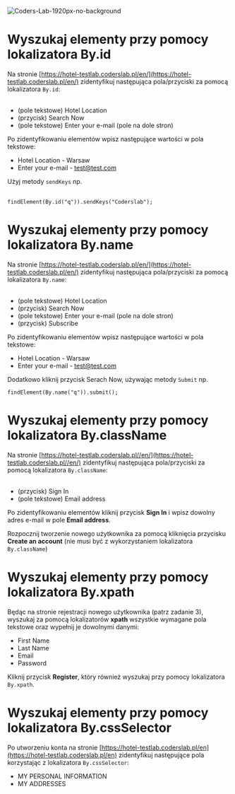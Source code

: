 ![Coders-Lab-1920px-no-background](https://user-images.githubusercontent.com/30623667/104709394-2cabee80-571f-11eb-9518-ea6a794e558e.png)


# Wyszukaj elementy przy pomocy lokalizatora By.id

Na stronie [https://hotel-testlab.coderslab.pl/en/](https://hotel-testlab.coderslab.pl/en/) zidentyfikuj następująca pola/przyciski za pomocą lokalizatora ```By.id```:<br><br>
- (pole tekstowe) Hotel Location
- (przycisk) Search Now
- (pole tekstowe) Enter your e-mail (pole na dole stron)

Po zidentyfikowaniu elementów wpisz następujące wartości w pola tekstowe:
- Hotel Location - Warsaw
- Enter your e-mail - test@test.com

Użyj metody `sendKeys` np. <br><br>
```       
findElement(By.id("q")).sendKeys("Coderslab");
```


# Wyszukaj elementy przy pomocy lokalizatora By.name

Na stronie [https://hotel-testlab.coderslab.pl/en/](https://hotel-testlab.coderslab.pl/en/) zidentyfikuj następująca pola/przyciski za pomocą lokalizatora ```By.name```:<br><br>
- (pole tekstowe) Hotel Location
- (przycisk) Search Now
- (pole tekstowe) Enter your e-mail (pole na dole stron)
- (przycisk) Subscribe 

Po zidentyfikowaniu elementów wpisz następujące wartości w pola tekstowe:
- Hotel Location - Warsaw
- Enter your e-mail - test@test.com

Dodatkowo kliknij przycisk Serach Now, używając metody `Submit` np. 
```
findElement(By.name("q")).submit();
```


# Wyszukaj elementy przy pomocy lokalizatora By.className

Na stronie [https://hotel-testlab.coderslab.pl//en/](https://hotel-testlab.coderslab.pl//en/) zidentyfikuj następująca pola/przyciski za pomocą lokalizatora ```By.className```:<br><br>
- (przycisk) Sign In
- (pole tekstowe) Email address

Po zidentyfikowaniu elementów kliknij przycisk **Sign In** i wpisz dowolny adres e-mail w pole **Email address**.

Rozpocznij tworzenie nowego użytkownika za pomocą kliknięcia przycisku **Create an account** (nie musi być z wykorzystaniem lokalizatora ``By.className``)


# Wyszukaj elementy przy pomocy lokalizatora By.xpath

Będąc na stronie rejestracji nowego użytkownika (patrz zadanie 3), wyszukaj za pomocą lokalizatorów **xpath** wszystkie wymagane pola tekstowe oraz wypełnij je dowolnymi danymi:

- First Name
- Last Name 
- Email
- Password

Kliknij przycisk **Register**, który również wyszukaj przy pomocy lokalizatora `By.xpath`.

# Wyszukaj elementy przy pomocy lokalizatora By.cssSelector 

Po utworzeniu konta na stronie [https://hotel-testlab.coderslab.pl/en](https://hotel-testlab.coderslab.pl/en) zidentyfikuj następujące pola korzystając z lokalizatora `By.cssSelector`:

- MY PERSONAL INFORMATION
- MY ADDRESSES